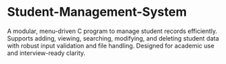 # Student-Management-System
A modular, menu-driven C program to manage student records efficiently. Supports adding, viewing, 
searching, modifying, and deleting student data with robust input validation and file handling. 
Designed for academic use and interview-ready clarity.
